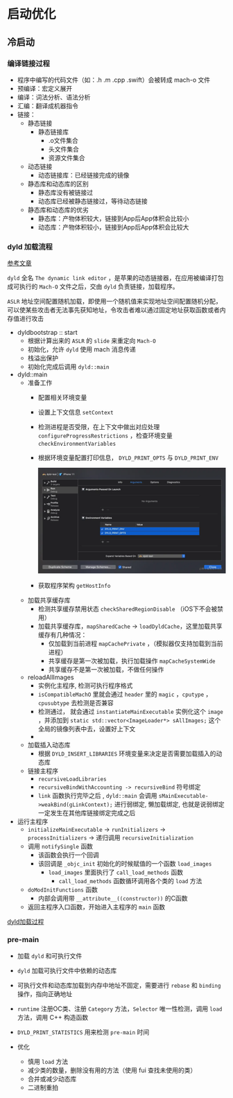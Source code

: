 # 启动优化
## 冷启动
### 编译链接过程
* 程序中编写的代码文件（如：.h .m .cpp .swift）会被转成 mach-o 文件
* 预编译：宏定义展开
* 编译：词法分析、语法分析
* 汇编：翻译成机器指令
* 链接：
  * 静态链接
    * 静态链接库
      * .o文件集合
      * 头文件集合
      * 资源文件集合
  * 动态链接
    * 动态链接库：已经链接完成的镜像
  * 静态库和动态库的区别
    * 静态库没有被链接过
    * 动态库已经被静态链接过，等待动态链接
  * 静态库和动态库的优劣
    * 静态库：产物体积较大，链接到App后App体积会比较小
    * 动态库：产物体积较小，链接到App后App体积会比较大

### dyld 加载流程

[参考文章](https://juejin.cn/post/6844904040149729294)

`dyld` 全名 `The dynamic link editor` ，是苹果的动态链接器，在应用被编译打包成可执行的 `Mach-O` 文件之后，交由 `dyld` 负责链接，加载程序。

`ASLR` 地址空间配置随机加载，即使用一个随机值来实现地址空间配置随机分配，可以使某些攻击者无法事先获知地址，令攻击者难以通过固定地址获取函数或者内存值进行攻击

* dyldbootstrap :: start
  * 根据计算出来的 `ASLR` 的 `slide` 来重定向 `Mach-O`
  * 初始化，允许 `dyld` 使用 mach 消息传递
  * 栈溢出保护
  * 初始化完成后调用 `dyld::main`
* dyld::main
  * 准备工作
    * 配置相关环境变量
    * 设置上下文信息 `setContext`
    * 检测进程是否受限，在上下文中做出对应处理 `configureProgressRestrictions` ，检查环境变量 `checkEnvironmentVariables`
    * 根据环境变量配置打印信息， `DYLD_PRINT_OPTS` 与 `DYLD_PRINT_ENV` 
  
  
      ![dyldPrint](../../images/dyldPrint.awebp)
  
    * 获取程序架构 `getHostInfo`
  * 加载共享缓存库
    * 检测共享缓存禁用状态 `checkSharedRegionDisable` （iOS下不会被禁用）
    * 加载共享缓存库，`mapSharedCache` -> `loadDyldCache`，这里加载共享缓存有几种情况：
      * 仅加载到当前进程 `mapCachePrivate` ，（模拟器仅支持加载到当前进程）
      * 共享缓存是第一次被加载，执行加载操作 `mapCacheSystemWide`
      * 共享缓存不是第一次被加载，不做任何操作
  * reloadAllImages
    * 实例化主程序, 检测可执行程序格式
    * `isCompatibleMachO` 里就会通过 `header` 里的 `magic` ，`cputype` ， `cpusubtype` 去检测是否兼容
    * 检测通过， 就会通过 `instantiateMainExecutable` 实例化这个 `image` ，并添加到 `static std::vector<ImageLoader*> sAllImages;` 这个全局的镜像列表中去，设置好上下文
    * 
  * 加载插入动态库
    * 根据 `DYLD_INSERT_LIBRARIES` 环境变量来决定是否需要加载插入的动态库 
  * 链接主程序
    * `recursiveLoadLibraries`
    * `recursiveBindWithAccounting -> recursiveBind` 符号绑定
    * `link` 函数执行完毕之后 , `dyld::main` 会调用 `sMainExecutable->weakBind(gLinkContext);` 进行弱绑定, 懒加载绑定, 也就是说弱绑定一定发生在其他库链接绑定完成之后 
* 运行主程序
  * `initializeMainExecutable` -> `runInitializers` -> `processInitializers` -> 递归调用 `recursiveInitialization`
  * 调用 `notifySingle` 函数
    * 该函数会执行一个回调
    * 该回调是 `_objc_init` 初始化的时候赋值的一个函数 `load_images`
      * `load_images` 里面执行了 `call_load_methods` 函数
        * `call_load_methods` 函数循环调用各个类的 `load` 方法
  * `doModInitFunctions` 函数
    * 内部会调用带 `__attribute__((constructor))` 的C函数
  * 返回主程序入口函数，开始进入主程序的 `main` 函数

[dyld加载过程](https://juejin.cn/post/6844904040149729294)

### pre-main
* 加载 `dyld` 和可执行文件
* `dyld` 加载可执行文件中依赖的动态库
* 可执行文件和动态库加载到内存中地址不固定，需要进行 `rebase` 和 `binding` 操作，指向正确地址
* `runtime` 注册OC类、注册 `Category` 方法，`Selector` 唯一性检测，调用 `load` 方法，调用 C++ 构造函数
* `DYLD_PRINT_STATISTICS` 用来检测 `pre-main` 时间

* 优化
  * 慎用 `load` 方法
  * 减少类的数量，删除没有用的方法（使用 fui 查找未使用的类）
  * 合并或减少动态库
  * 二进制重拍